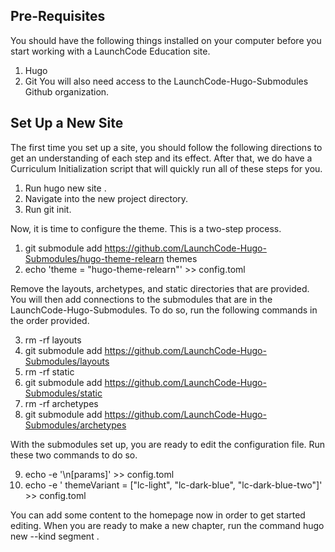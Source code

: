 ## Pre-Requisites

You should have the following things installed on your computer before you start working with a LaunchCode Education site. 
1. Hugo
2. Git
You will also need access to the LaunchCode-Hugo-Submodules Github organization.

## Set Up a New Site

The first time you set up a site, you should follow the following directions to get an understanding of each step and its effect. After that, we do have a Curriculum Initialization script that will quickly run all of these steps for you.
1. Run hugo new site <project-name>.
2. Navigate into the new project directory.
3. Run git init.

 Now, it is time to configure the theme. This is a two-step process.
1. git submodule add https://github.com/LaunchCode-Hugo-Submodules/hugo-theme-relearn themes
2. echo 'theme = "hugo-theme-relearn"' >> config.toml
  
  Remove the layouts, archetypes, and static directories that are provided. You will then add connections to the submodules that are in the LaunchCode-Hugo-Submodules. To do so, run the following commands in the order provided.

3. rm -rf layouts
4. git submodule add https://github.com/LaunchCode-Hugo-Submodules/layouts
5. rm -rf static
6. git submodule add https://github.com/LaunchCode-Hugo-Submodules/static
7. rm -rf archetypes
8. git submodule add https://github.com/LaunchCode-Hugo-Submodules/archetypes

  With the submodules set up, you are ready to edit the configuration file. Run these two commands to do so.
  
9. echo -e '\n[params]' >> config.toml
10. echo -e '  themeVariant = ["lc-light", "lc-dark-blue", "lc-dark-blue-two"]' >> config.toml

  You can add some content to the homepage now in order to get started editing. When you are ready to make a new chapter,  run the command hugo new --kind segment <chapter-name>.
